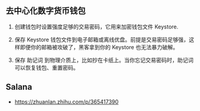 ## 去中心化数字货币钱包
1. 创建钱包时设置强度足够的交易密码，它用来加密钱包文件 Keystore.
2. 保存 Keystore 钱包文件到电子邮箱或离线优盘。前提是交易密码足够强，这样即便你的邮箱被攻破了，黑客拿到你的 Keystore 也无法暴力破解。

3. 保存 助记词 到物理介质上，比如抄在卡纸上。当你忘记交易密码时，助记词可以恢复钱包、重置密码。


## Salana
- https://zhuanlan.zhihu.com/p/365417390